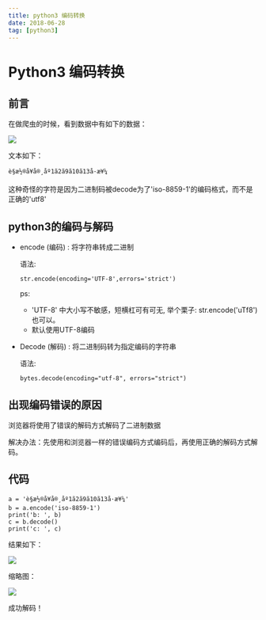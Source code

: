 ```yaml
---
title: python3 编码转换
date: 2018-06-28
tag: [python3]
---
```


# Python3 编码转换

## 前言

在做爬虫的时候，看到数据中有如下的数据：

![](http://images.pandaomeng.com/blog/2018-06-28-141626.jpg)

文本如下：

```
è§æ½®å¥å®¸åº1ã2ã9ã10ã13å·æ¥¼
```

这种奇怪的字符是因为二进制码被decode为了'iso-8859-1'的编码格式，而不是正确的'utf8'

## python3的编码与解码

- encode (编码) : 将字符串转成二进制

  语法:

  ```
  str.encode(encoding='UTF-8',errors='strict')
  ```

  ps: 

  - 'UTF-8' 中大小写不敏感，短横杠可有可无, 举个栗子: str.encode('uTf8') 也可以。
  - 默认使用UTF-8编码

- Decode (解码) : 将二进制码转为指定编码的字符串

  语法:

  ```
  bytes.decode(encoding="utf-8", errors="strict")
  ```

## 出现编码错误的原因

浏览器将使用了错误的解码方式解码了二进制数据

解决办法：先使用和浏览器一样的错误编码方式编码后，再使用正确的解码方式解码。

## 代码

```
a = 'è§æ½®å¥å®¸åº1ã2ã9ã10ã13å·æ¥¼'
b = a.encode('iso-8859-1')
print('b: ', b)
c = b.decode()
print('c: ', c)
```

结果如下：

![](http://images.pandaomeng.com/blog/2018-06-28-144100.png)

缩略图：

![](http://images.pandaomeng.com/blog/2018-06-28-144914.png)

成功解码！